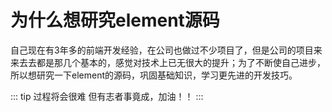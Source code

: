 # 为什么想研究element源码

自己现在有3年多的前端开发经验，在公司也做过不少项目了，但是公司的项目来来去去都是那几个基本的，感觉对技术上已无很大的提升；为了不断使自己进步，所以想研究一下element的源码，巩固基础知识，学习更先进的开发技巧。

::: tip 过程将会很难
但有志者事竟成，加油！！
:::